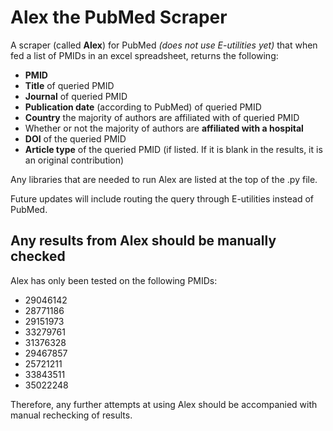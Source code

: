 # Alex the PubMed Scraper
A scraper (called **Alex**) for PubMed *(does not use E-utilities yet)* that when fed a list of PMIDs in an excel spreadsheet, returns the following: 
* **PMID**
* **Title** of queried PMID
* **Journal** of queried PMID
* **Publication date** (according to PubMed) of queried PMID
* **Country** the majority of authors are affiliated with of queried PMID
* Whether or not the majority of authors are **affiliated with a hospital** 
* **DOI** of the queried PMID 
* **Article type** of the queried PMID (if listed. If it is blank in the results, it is an original contribution)

Any libraries that are needed to run Alex are listed at the top of the .py file. 

Future updates will include routing the query through E-utilities instead of PubMed. 

## Any results from Alex should be manually checked
Alex has only been tested on the following PMIDs:

* 29046142
* 28771186
* 29151973
* 33279761
* 31376328
* 29467857
* 25721211
* 33843511
* 35022248

Therefore, any further attempts at using Alex should be accompanied with manual rechecking of results. 
